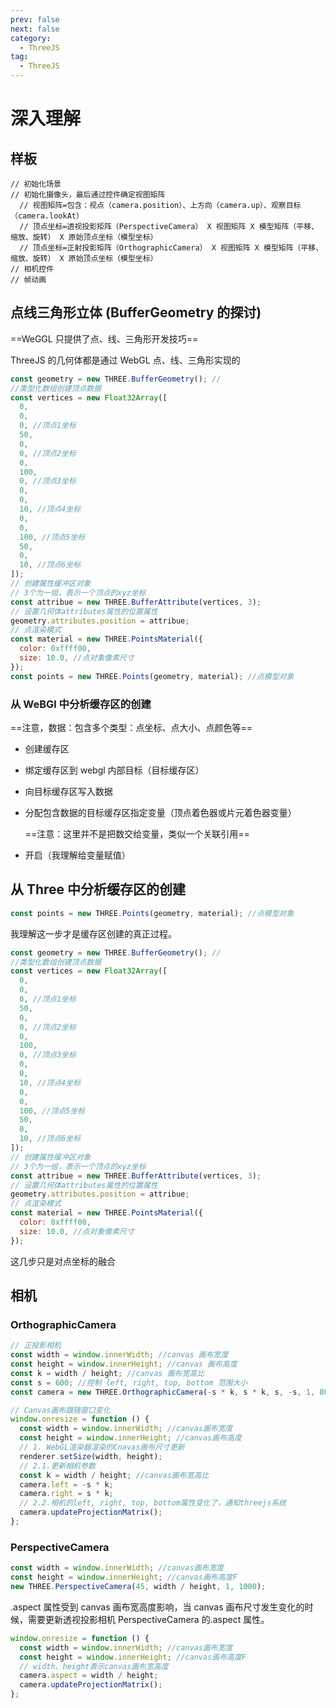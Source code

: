 ```yaml
---
prev: false
next: false
category:
  - ThreeJS
tag:
  - ThreeJS
---
```


# 深入理解

<!-- more -->

## 样板

```
// 初始化场景
// 初始化摄像头，最后通过控件确定视图矩阵
  // 视图矩阵=包含：视点（camera.position）、上方向（camera.up）、观察目标（camera.lookAt）
  // 顶点坐标=透视投影矩阵（PerspectiveCamera） X 视图矩阵 X 模型矩阵（平移、缩放、旋转） X 原始顶点坐标（模型坐标）
  // 顶点坐标=正射投影矩阵（OrthographicCamera） X 视图矩阵 X 模型矩阵（平移、缩放、旋转） X 原始顶点坐标（模型坐标）
// 相机控件
// 帧动画

```

## 点线三角形立体 (BufferGeometry 的探讨)

==WeGGL 只提供了点、线、三角形开发技巧==

ThreeJS 的几何体都是通过 WebGL 点、线、三角形实现的

```js
const geometry = new THREE.BufferGeometry(); //
//类型化数组创建顶点数据
const vertices = new Float32Array([
  0,
  0,
  0, //顶点1坐标
  50,
  0,
  0, //顶点2坐标
  0,
  100,
  0, //顶点3坐标
  0,
  0,
  10, //顶点4坐标
  0,
  0,
  100, //顶点5坐标
  50,
  0,
  10, //顶点6坐标
]);
// 创建属性缓冲区对象
// 3个为一组，表示一个顶点的xyz坐标
const attribue = new THREE.BufferAttribute(vertices, 3);
// 设置几何体attributes属性的位置属性
geometry.attributes.position = attribue;
// 点渲染模式
const material = new THREE.PointsMaterial({
  color: 0xffff00,
  size: 10.0, //点对象像素尺寸
});
const points = new THREE.Points(geometry, material); //点模型对象
```

### 从 WeBGl 中分析缓存区的创建

==注意，数据：包含多个类型：点坐标、点大小、点颜色等==

- 创建缓存区
- 绑定缓存区到 webgl 内部目标（目标缓存区）
- 向目标缓存区写入数据
- 分配包含数据的目标缓存区指定变量（顶点着色器或片元着色器变量）

  ==注意：这里并不是把数交给变量，类似一个关联引用==

- 开启（我理解给变量赋值）

## 从 Three 中分析缓存区的创建

```js
const points = new THREE.Points(geometry, material); //点模型对象
```

我理解这一步才是缓存区创建的真正过程。

```js
const geometry = new THREE.BufferGeometry(); //
//类型化数组创建顶点数据
const vertices = new Float32Array([
  0,
  0,
  0, //顶点1坐标
  50,
  0,
  0, //顶点2坐标
  0,
  100,
  0, //顶点3坐标
  0,
  0,
  10, //顶点4坐标
  0,
  0,
  100, //顶点5坐标
  50,
  0,
  10, //顶点6坐标
]);
// 创建属性缓冲区对象
// 3个为一组，表示一个顶点的xyz坐标
const attribue = new THREE.BufferAttribute(vertices, 3);
// 设置几何体attributes属性的位置属性
geometry.attributes.position = attribue;
// 点渲染模式
const material = new THREE.PointsMaterial({
  color: 0xffff00,
  size: 10.0, //点对象像素尺寸
});
```

这几步只是对点坐标的融合

## 相机

### OrthographicCamera

```js
// 正投影相机
const width = window.innerWidth; //canvas 画布宽度
const height = window.innerHeight; //canvas 画布高度
const k = width / height; //canvas 画布宽高比
const s = 600; //控制 left, right, top, bottom 范围大小
const camera = new THREE.OrthographicCamera(-s * k, s * k, s, -s, 1, 8000);
```

```js
// Canvas画布跟随窗口变化
window.onresize = function () {
  const width = window.innerWidth; //canvas画布宽度
  const height = window.innerHeight; //canvas画布高度
  // 1. WebGL渲染器渲染的Cnavas画布尺寸更新
  renderer.setSize(width, height);
  // 2.1.更新相机参数
  const k = width / height; //canvas画布宽高比
  camera.left = -s * k;
  camera.right = s * k;
  // 2.2.相机的left, right, top, bottom属性变化了，通知threejs系统
  camera.updateProjectionMatrix();
};
```

### PerspectiveCamera

```js
const width = window.innerWidth; //canvas画布宽度
const height = window.innerHeight; //canvas画布高度F
new THREE.PerspectiveCamera(45, width / height, 1, 1000);
```

.aspect 属性受到 canvas 画布宽高度影响，当 canvas 画布尺寸发生变化的时候，需要更新透视投影相机 PerspectiveCamera 的.aspect 属性。

```js
window.onresize = function () {
  const width = window.innerWidth; //canvas画布宽度
  const height = window.innerHeight; //canvas画布高度F
  // width、height表示canvas画布宽高度
  camera.aspect = width / height;
  camera.updateProjectionMatrix();
};
```

